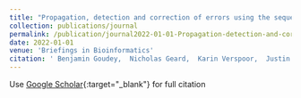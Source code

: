 ```yaml
---
title: "Propagation, detection and correction of errors using the sequence database network"
collection: publications/journal
permalink: /publication/journal2022-01-01-Propagation-detection-and-correction-of-errors-using-the-sequence-database-network
date: 2022-01-01
venue: 'Briefings in Bioinformatics'
citation: ' Benjamin Goudey,  Nicholas Geard,  Karin Verspoor,  Justin Zobel, &quot;Propagation, detection and correction of errors using the sequence database network.&quot; Briefings in Bioinformatics, 2022.'
---
```

Use [Google Scholar](https://scholar.google.com/scholar?q=Propagation,+detection+and+correction+of+errors+using+the+sequence+database+network){:target="_blank"} for full citation